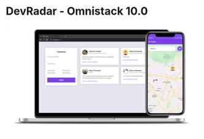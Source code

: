 
# DevRadar - Omnistack 10.0

<img src="https://github.com/GuilleAngulo/developer-radar/blob/master/backend/src/devRadar.png" width="800">
